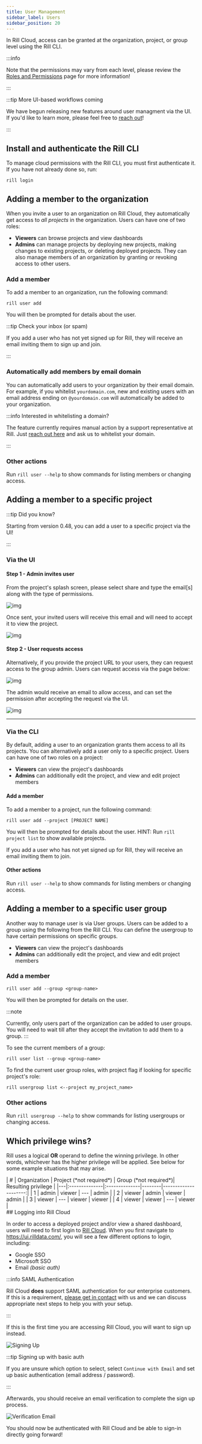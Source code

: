 ```yaml
---
title: User Management
sidebar_label: Users
sidebar_position: 20
---
```


In Rill Cloud, access can be granted at the organization, project, or group level using the Rill CLI. 

:::info

Note that the permissions may vary from each level, please review the [Roles and Permissions](roles-permissions.md) page for more information!

:::

:::tip More UI-based workflows coming

We have begun releasing new features around user managment via the UI. If you'd like to learn more, please feel free to [reach out](contact.md)!

:::

## Install and authenticate the Rill CLI

To manage cloud permissions with the Rill CLI, you must first authenticate it. If you have not already done so, run:
```
rill login
```

  
## Adding a member to the organization

When you invite a user to an organization on Rill Cloud, they automatically get access to *all projects* in the organization. Users can have one of two roles:

- **Viewers** can browse projects and view dashboards
- **Admins** can manage projects by deploying new projects, making changes to existing projects, or deleting deployed projects. They can also manage members of an organization by granting or revoking access to other users.  


### Add a member
To add a member to an organization, run the following command:
```
rill user add
```
You will then be prompted for details about the user.

:::tip Check your inbox (or spam)

If you add a user who has not yet signed up for Rill, they will receive an email inviting them to sign up and join.

:::

### Automatically add members by email domain

You can automatically add users to your organization by their email domain. For example, if you whitelist `yourdomain.com`, new and existing users with an email address ending on `@yourdomain.com` will automatically be added to your organization.

:::info Interested in whitelisting a domain?

The feature currently requires manual action by a support representative at Rill. Just [reach out here](https://www.rilldata.com/contact) and ask us to whitelist your domain.

:::

### Other actions

Run `rill user --help` to show commands for listing members or changing access.

## Adding a member to a specific project

:::tip Did you know?

Starting from version 0.48, you can add a user to a specific project via the UI!

:::

### Via the UI

#### Step 1 - Admin invites user

From the project's splash screen, please select share and type the email[s] along with the type of permissions.

![img](/img/manage/user-management/share-project.png)

Once sent, your invited users will receive this email and will need to accept it to view the project.

![img](/img/manage/user-management/email-invite.png)

#### Step 2 - User requests access

Alternatively, if you provide the project URL to your users, they can request access to the group admin. Users can request access via the page below:

![img](/img/manage/user-management/request-access.png)

The admin would receive an email to allow access, and can set the permission after accepting the request via the UI.

![img](/img/manage/user-management/admin-reply.png)

---

### Via the CLI
By default, adding a user to an organization grants them access to all its projects. You can alternatively add a user only to a specific project. Users can have one of two roles on a project:

- **Viewers** can view the project's dashboards
- **Admins** can additionally edit the project, and view and edit project members

#### Add a member

To add a member to a project, run the following command:
```
rill user add --project [PROJECT NAME]
```
You will then be prompted for details about the user. HINT: Run `rill project list` to show available projects.

If you add a user who has not yet signed up for Rill, they will receive an email inviting them to join.

#### Other actions

Run `rill user --help` to show commands for listing members or changing access.


## Adding a member to a specific user group

Another way to manage user is via User groups. Users can be added to a group using the following from the Rill CLI. You can define the usergroup to have certain permissions on specific groups.

- **Viewers** can view the project's dashboards
- **Admins** can additionally edit the project, and view and edit project members


### Add a member 
```
rill user add --group <group-name>
```
You will then be prompted for details on the user. 

:::note

Currently, only users part of the organization can be added to user groups. You will need to wait till after they accept the invitation to add them to a group.
:::

To see the current members of a group:

```
rill user list --group <group-name>
```

To find the current user group roles, with project flag if looking for specific project's role:

```
rill usergroup list <--project my_project_name>
```
### Other actions
Run `rill usergroup --help` to show commands for listing usergroups or changing access.


## Which privilege wins?

Rill uses a logical **OR** operand to define the winning privilege. In other words, whichever has the higher privilege will be applied. See below for some example situations that may arise.
<div>
| # | Organization | Project (*not required*)   | Group  (*not required*)| Resulting privilege |
|---|:--------------|:--------------|--------|---------------------:|
| 1 | admin        | viewer        | ---    | admin               |
| 2 | viewer       | admin         | viewer | admin               |
| 3 | viewer       | ---           | viewer | viewer              |
| 4 | viewer       | viewer           | --- | viewer              |

</div>
## Logging into Rill Cloud

In order to access a deployed project and/or view a shared dashboard, users will need to first login to [Rill Cloud](https://ui.rilldata.com/). When you first navigate to https://ui.rilldata.com/, you will see a few different options to login, including:
- Google SSO
- Microsoft SSO
- Email _(basic auth)_

:::info SAML Authentication

Rill Cloud **does** support SAML authentication for our enterprise customers. If this is a requirement, [please get in contact](contact.md) with us and we can discuss appropriate next steps to help you with your setup.

:::

If this is the first time you are accessing Rill Cloud, you will want to sign up instead.

![Signing Up](/img/manage/user-management/sign-up.png)

:::tip Signing up with basic auth

If you are unsure which option to select, select `Continue with Email` and set up basic authentication (email address / password).

:::

Afterwards, you should receive an email verification to complete the sign up process. 

![Verification Email](/img/manage/user-management/verification-email.png)

You should now be authenticated with Rill Cloud and be able to sign-in directly going forward!

